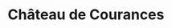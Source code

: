 ---
guid: "5a454b6ba3eb"
title: "Château de Courances"
latlng: "48.441620, 2.469936"
videoId: "w_butuq5a68" 
---